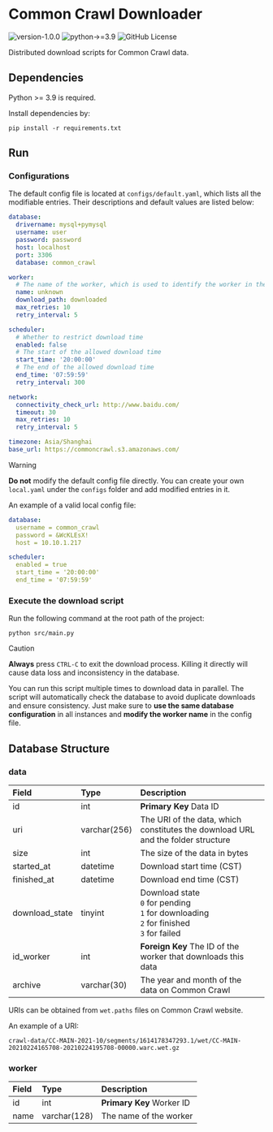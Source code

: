 # Common Crawl Downloader

![version-1.0.0](https://img.shields.io/badge/version-1.0.0-blue)
![python->=3.9](https://img.shields.io/badge/python->=3.9-blue?logo=python&logoColor=white)
![GitHub License](https://img.shields.io/github/license/alumik/common-crawl-downloader)

Distributed download scripts for Common Crawl data.

## Dependencies

Python >= 3.9 is required.

Install dependencies by:

```
pip install -r requirements.txt
```

## Run

### Configurations

The default config file is located at `configs/default.yaml`, which lists all the modifiable entries. Their descriptions
and default values are listed below:

```yaml
database:
  drivername: mysql+pymysql
  username: user
  password: password
  host: localhost
  port: 3306
  database: common_crawl

worker:
  # The name of the worker, which is used to identify the worker in the database
  name: unknown
  download_path: downloaded
  max_retries: 10
  retry_interval: 5

scheduler:
  # Whether to restrict download time
  enabled: false
  # The start of the allowed download time
  start_time: '20:00:00'
  # The end of the allowed download time
  end_time: '07:59:59'
  retry_interval: 300

network:
  connectivity_check_url: http://www.baidu.com/
  timeout: 30
  max_retries: 10
  retry_interval: 5

timezone: Asia/Shanghai
base_url: https://commoncrawl.s3.amazonaws.com/
```

> [!WARNING]
> **Do not** modify the default config file directly. You can create your own `local.yaml` under the `configs` folder
> and add modified entries in it.

An example of a valid local config file:

```yaml
database:
  username = common_crawl
  password = &WcKLEsX!
  host = 10.10.1.217

scheduler:
  enabled = true
  start_time = '20:00:00'
  end_time = '07:59:59'
```

### Execute the download script

Run the following command at the root path of the project:

```
python src/main.py
```

> [!CAUTION]
> **Always** press `CTRL-C` to exit the download process. Killing it directly will cause data loss and inconsistency in
> the database.

You can run this script multiple times to download data in parallel. The script will automatically check the database to
avoid duplicate downloads and ensure consistency. Just make sure to **use the same database configuration** in all
instances and **modify the worker name** in the config file.

## Database Structure

### data

| Field          | Type         | Description                                                                                         |
|:---------------|:-------------|:----------------------------------------------------------------------------------------------------|
| id             | int          | **Primary Key** Data ID                                                                             |
| uri            | varchar(256) | The URI of the data, which constitutes the download URL and the folder structure                    |
| size           | int          | The size of the data in bytes                                                                       |
| started_at     | datetime     | Download start time (CST)                                                                           |
| finished_at    | datetime     | Download end time (CST)                                                                             |
| download_state | tinyint      | Download state <br/>`0` for pending<br/>`1` for downloading<br/>`2` for finished<br/>`3` for failed |
| id_worker      | int          | **Foreign Key** The ID of the worker that downloads this data                                       |
| archive        | varchar(30)  | The year and month of the data on Common Crawl                                                      |

URIs can be obtained from `wet.paths` files on Common Crawl website.

An example of a URI:

```
crawl-data/CC-MAIN-2021-10/segments/1614178347293.1/wet/CC-MAIN-20210224165708-20210224195708-00000.warc.wet.gz
```

### worker

| Field | Type         | Description               |
|:------|:-------------|:--------------------------|
| id    | int          | **Primary Key** Worker ID |
| name  | varchar(128) | The name of the worker    |
